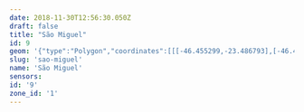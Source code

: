 ```yaml
---
date: 2018-11-30T12:56:30.050Z
draft: false
title: "São Miguel"
id: 9
geom: '{"type":"Polygon","coordinates":[[[-46.455299,-23.486793],[-46.454228,-23.489512],[-46.454097,-23.489684],[-46.453763,-23.490702],[-46.453399,-23.492268],[-46.453549,-23.492487],[-46.454861,-23.493796],[-46.455204,-23.494233],[-46.455525,-23.494896],[-46.456732,-23.49835],[-46.456018,-23.498366],[-46.455182,-23.498018],[-46.453933,-23.497173],[-46.453163,-23.496463],[-46.452832,-23.496755],[-46.452366,-23.497451],[-46.45224,-23.498092],[-46.451836,-23.49874],[-46.44995,-23.498181],[-46.448362,-23.498356],[-46.448014,-23.498544],[-46.447839,-23.498869],[-46.447787,-23.499178],[-46.448163,-23.501485],[-46.448069,-23.502425],[-46.447742,-23.50293],[-46.446666,-23.504163],[-46.446386,-23.50539],[-46.445976,-23.506526],[-46.445731,-23.507021],[-46.444868,-23.508353],[-46.444448,-23.509412],[-46.443824,-23.510695],[-46.443637,-23.511284],[-46.443821,-23.513604],[-46.443725,-23.513598],[-46.443813,-23.514666],[-46.44359,-23.516122],[-46.444086,-23.520594],[-46.443939,-23.521117],[-46.443393,-23.521925],[-46.443274,-23.522328],[-46.443275,-23.522677],[-46.443345,-23.522942],[-46.443598,-23.523413],[-46.444645,-23.524069],[-46.444887,-23.524307],[-46.445558,-23.525659],[-46.444891,-23.526026],[-46.444253,-23.525521],[-46.443692,-23.52527],[-46.442893,-23.525111],[-46.441909,-23.525118],[-46.441015,-23.525255],[-46.439254,-23.525879],[-46.438848,-23.525946],[-46.438402,-23.525938],[-46.437745,-23.525812],[-46.435807,-23.525067],[-46.434727,-23.524849],[-46.434032,-23.524896],[-46.433348,-23.525183],[-46.432807,-23.52566],[-46.432425,-23.52628],[-46.431976,-23.525738],[-46.431889,-23.525331],[-46.431422,-23.524148],[-46.431227,-23.52408],[-46.4306,-23.524172],[-46.430836,-23.522317],[-46.430489,-23.521326],[-46.430649,-23.520728],[-46.430269,-23.519759],[-46.4302,-23.519428],[-46.430594,-23.518847],[-46.430615,-23.518557],[-46.429822,-23.517266],[-46.429769,-23.516722],[-46.430208,-23.516041],[-46.430316,-23.5155],[-46.430316,-23.514798],[-46.430413,-23.513918],[-46.430909,-23.513193],[-46.431151,-23.512284],[-46.431341,-23.511919],[-46.431651,-23.511527],[-46.432098,-23.510535],[-46.43229,-23.510012],[-46.43231,-23.509359],[-46.432162,-23.508902],[-46.431637,-23.507993],[-46.430561,-23.506223],[-46.429961,-23.505415],[-46.4295,-23.504581],[-46.428299,-23.501446],[-46.428113,-23.500516],[-46.42812,-23.498768],[-46.428341,-23.497424],[-46.429151,-23.495087],[-46.429365,-23.495018],[-46.429428,-23.494895],[-46.429537,-23.494086],[-46.429631,-23.493893],[-46.429796,-23.493637],[-46.430599,-23.493085],[-46.431185,-23.493113],[-46.431364,-23.493053],[-46.431526,-23.492894],[-46.43189,-23.492692],[-46.433204,-23.492357],[-46.435046,-23.492235],[-46.435425,-23.492034],[-46.43572,-23.491736],[-46.435882,-23.49134],[-46.436081,-23.489964],[-46.435971,-23.489559],[-46.435354,-23.488537],[-46.435214,-23.48805],[-46.435369,-23.486166],[-46.43549,-23.485767],[-46.436175,-23.484811],[-46.436867,-23.483985],[-46.437432,-23.4835],[-46.438055,-23.48336],[-46.438943,-23.483051],[-46.43941,-23.482767],[-46.440775,-23.482279],[-46.440936,-23.482115],[-46.440977,-23.481932],[-46.440768,-23.481575],[-46.440722,-23.48125],[-46.440556,-23.480971],[-46.440347,-23.480788],[-46.440259,-23.479867],[-46.440366,-23.479688],[-46.440633,-23.479549],[-46.441598,-23.479395],[-46.442009,-23.479414],[-46.446874,-23.48086],[-46.449124,-23.481245],[-46.451819,-23.481907],[-46.454079,-23.482248],[-46.455695,-23.482591],[-46.456786,-23.482746],[-46.457557,-23.482716],[-46.457248,-23.483189],[-46.456805,-23.483658],[-46.456352,-23.48435],[-46.455848,-23.485384],[-46.455299,-23.486793]]]}'
slug: 'sao-miguel'
name: 'São Miguel'
sensors:
id: '9'
zone_id: '1'
---
```

		